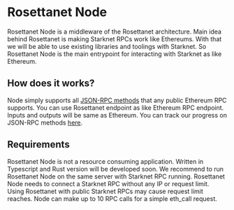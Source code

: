 # Rosettanet Node

Rosettanet Node is a middleware of the Rosettanet architecture. Main idea behind Rosettanet is making Starknet RPCs work like Ethereums. With that we will be able to use existing libraries and toolings with Starknet. So Rosettanet Node is the main entrypoint for interacting with Starknet as like Ethereum.

## How does it works?

Node simply supports all [JSON-RPC methods](https://ethereum.org/en/developers/docs/apis/json-rpc/) that any public Ethereum RPC supports. You can use Rosettanet endpoint as like Ethereum RPC endpoint. Inputs and outputs will be same as Ethereum. You can track our progress on JSON-RPC methods [here](./methods.md).

## Requirements

Rosettanet Node is not a resource consuming application. Written in Typescript and Rust version will be developed soon. We recommend to run Rosettanet Node on the same server with Starknet RPC running. Rosettanet Node needs to connect a Starknet RPC without any IP or request limit. Using Rosettanet with public Starknet RPCs may cause request limit reaches. Node can make up to 10 RPC calls for a simple eth_call request.
